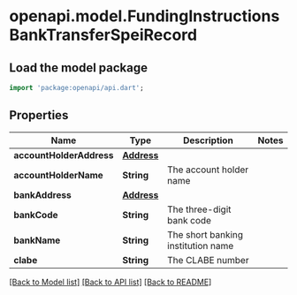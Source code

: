# openapi.model.FundingInstructionsBankTransferSpeiRecord

## Load the model package
```dart
import 'package:openapi/api.dart';
```

## Properties
Name | Type | Description | Notes
------------ | ------------- | ------------- | -------------
**accountHolderAddress** | [**Address**](Address.md) |  | 
**accountHolderName** | **String** | The account holder name | 
**bankAddress** | [**Address**](Address.md) |  | 
**bankCode** | **String** | The three-digit bank code | 
**bankName** | **String** | The short banking institution name | 
**clabe** | **String** | The CLABE number | 

[[Back to Model list]](../README.md#documentation-for-models) [[Back to API list]](../README.md#documentation-for-api-endpoints) [[Back to README]](../README.md)


